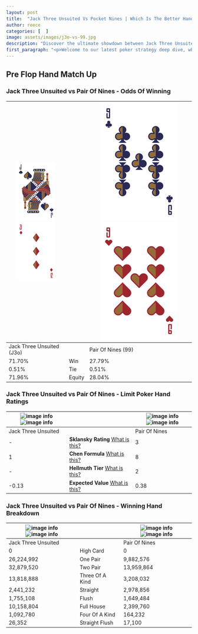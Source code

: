 ```yaml
---
layout: post
title:  "Jack Three Unsuited Vs Pocket Nines | Which Is The Better Hand In Poker? A Complete Guide"
author: reece
categories: [  ]
image: assets/images/j3o-vs-99.jpg
description: "Discover the ultimate showdown between Jack Three Unsuited and Pair Of Nines in poker! Uncover the odds, strategies, and scenarios where one hand triumphs over the other. Get ready to up your poker game with this thrilling analysis."
first_paragraph: "<p>Welcome to our latest poker strategy deep dive, where we're pitting two distinct hands against each other in a high-stakes showdown: Jack Three Unsuited vs Pair Of Nines.</p><p>In the dynamic world of poker, every decision counts, and knowing which hand holds the upper hand is key to your success at the table.</p><p>In this article, we'll dissect these two hands, explore the scenarios where one dominates the other, and equip you with the knowledge to make strategic choices that can tip the odds in your favor.</p><p>Get ready to unravel the intriguing dynamics of these poker hands and elevate your game to new heights.</p>"
---
```




[comment]: # (sp0)

## Pre Flop Hand Match Up

<div class="table hand-ratings" markdown="1"> 



### Jack Three Unsuited vs Pair Of Nines - Odds Of Winning


    
| ![image info](assets/images/hand1/J.png) ![image info](assets/images/hand1/3o.png) |  | ![image info](assets/images/hand2/9.png) ![image info](assets/images/hand2/9o.png) |
| -------- | -------- | -------- |
| Jack Three Unsuited (J3o) |  | Pair Of Nines (99) |
| 71.70% | Win | 27.79% |
| 0.51% | Tie | 0.51% |
| 71.96% | Equity | 28.04% |




[comment]: # (sp1)



### Jack Three Unsuited vs Pair Of Nines - Limit Poker Hand Ratings


    
| ![image info](https://www.riverpairs.com/assets/images/hand1/J.png) ![image info](https://www.riverpairs.com/assets/images/hand1/3o.png) |  | ![image info](https://www.riverpairs.com/assets/images/hand2/9.png) ![image info](https://www.riverpairs.com/assets/images/hand2/9o.png) |
| -------- | -------- | -------- |
| Jack Three Unsuited |  | Pair Of Nines |
| - | **Sklansky Rating** [What is this?](/sklansky-rating-explained) | 3 |
| 1 | **Chen Formula** [What is this?](/chen-formula-explained) | 8 |
| - | **Hellmuth Tier** [What is this?](/Hellmuth-tier-explained) | 2 |
| -0.13 | **Expected Value** [What is this?](/expected-value-explained) | 0.38 |




[comment]: # (sp2)



### Jack Three Unsuited vs Pair Of Nines - Winning Hand Breakdown


    
| ![image info](https://www.riverpairs.com/assets/images/hand1/J.png) ![image info](https://www.riverpairs.com/assets/images/hand1/3o.png) |  | ![image info](https://www.riverpairs.com/assets/images/hand2/9.png) ![image info](https://www.riverpairs.com/assets/images/hand2/9o.png) |
| -------- | -------- | -------- |
| Jack Three Unsuited |  | Pair Of Nines |
| 0 | High Card | 0 |
| 26,224,992 | One Pair | 9,882,576 |
| 32,879,520 | Two Pair | 13,959,864 |
| 13,818,888 | Three Of A Kind | 3,208,032 |
| 2,441,232 | Straight | 2,978,856 |
| 1,755,108 | Flush | 1,649,484 |
| 10,158,804 | Full House | 2,399,760 |
| 1,092,780 | Four Of A Kind | 164,232 |
| 26,352 | Straight Flush | 17,100 |




[comment]: # (sp3)



</div>

[comment]: # (sp4)



[comment]: # (sp5)

